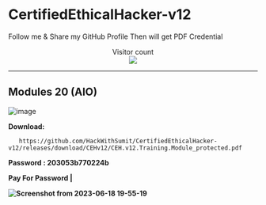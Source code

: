 # CertifiedEthicalHacker-v12


Follow me & Share my GitHub Profile Then will get PDF Credential

<p align="center"> 
  Visitor count<br>
  <img src="https://profile-counter.glitch.me/HackWithSumit/count.svg" />
</p>

------------------------------------------------------------------------


<H2><B>Modules 20 (AIO)</h2></b>

![image](https://github.com/HackWithSumit/CertifiedEthicalHacker-v12/assets/120317751/9aba7ac9-a001-423b-9298-f647c7b21643)

<b>Download: </b>

       https://github.com/HackWithSumit/CertifiedEthicalHacker-v12/releases/download/CEHv12/CEH.v12.Training.Module_protected.pdf

<b>Password : 203053b770224b
 
Pay For Password
|

![Screenshot from 2023-06-18 19-55-19](https://github.com/HackWithSumit/CertifiedEthicalHacker-v12/assets/120317751/5d64cf64-dae8-4247-8873-543f9213e4e6)
